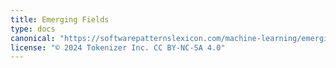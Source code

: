 ```yaml
---
title: Emerging Fields
type: docs
canonical: "https://softwarepatternslexicon.com/machine-learning/emerging-fields"
license: "© 2024 Tokenizer Inc. CC BY-NC-SA 4.0"
---
```

